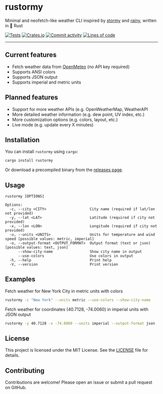# rustormy

Minimal and neofetch-like weather CLI inspired by
[stormy](https://github.com/ashish0kumar/stormy) and
[rainy](https://github.com/liveslol/rainy), written in 🦀 Rust

[![Tests](https://github.com/Tairesh/rustormy/actions/workflows/tests.yml/badge.svg)](https://github.com/Tairesh/rustormy/actions/workflows/tests.yml)
[![Crates.io](https://img.shields.io/crates/v/rustormy.svg)](https://crates.io/crates/rustormy)
[![Commit activity](https://img.shields.io/github/commit-activity/m/tairesh/rustormy)](https://github.com/Tairesh/rustormy/commits/main)
[![Lines of code](https://tokei.rs/b1/github/Tairesh/rustormy?category=code)](https://github.com/Tairesh/rustormy/tree/main)

---

## Current features

- Fetch weather data from [OpenMeteo](https://open-meteo.com/) (no API key required)
- Supports ANSI colors
- Supports JSON output
- Supports imperial and metric units

## Planned features

- Support for more weather APIs (e.g. OpenWeatherMap, WeatherAPI
- More detailed weather information (e.g. dew point, UV index, etc.)
- More customization options (e.g. colors, layout, etc.)
- Live mode (e.g. update every X minutes)

## Installation

You can install `rustormy` using `cargo`:

```sh
cargo install rustormy
```

Or download a precompiled binary from the [releases page](https://github.com/Tairesh/rustormy/releases).

## Usage

```
rustormy [OPTIONS]

Options:
  -c, --city <CITY>                    City name (required if lat/lon not provided)
  -y, --lat <LAT>                      Latitude (required if city not provided)
  -x, --lon <LON>                      Longitude (required if city not provided)
  -u, --units <UNITS>                  Units for temperature and wind speed [possible values: metric, imperial]
  -o, --output-format <OUTPUT_FORMAT>  Output format (text or json) [possible values: text, json]
      --show-city-name                 Show city name in output
      --use-colors                     Use colors in output
  -h, --help                           Print help
  -V, --version                        Print version
```

## Examples

Fetch weather for New York City in metric units with colors

```sh
rustormy -c "New York" --units metric --use-colors --show-city-name
```

Fetch weather for coordinates (40.7128, -74.0060) in imperial units with JSON output

```sh
rustormy -y 40.7128 -x -74.0060 --units imperial --output-format json
```

## License

This project is licensed under the MIT License. See the [LICENSE](LICENSE) file for details.

## Contributing

Contributions are welcome! Please open an issue or submit a pull request on GitHub.
